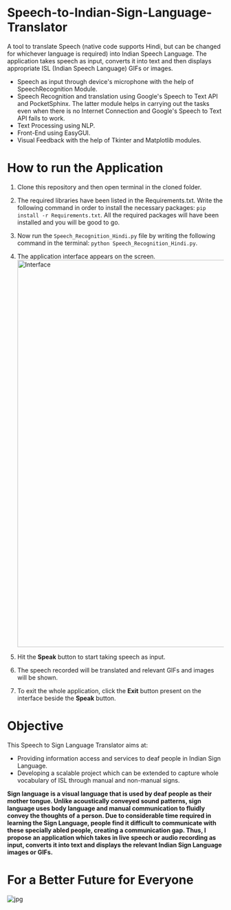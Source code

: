 # Speech-to-Indian-Sign-Language-Translator
A tool to translate Speech (native code supports Hindi, but can be changed for whichever language is required) into Indian Speech Language. The application takes speech as input, converts it into text and then displays appropriate ISL (Indian Speech Language) GIFs or images.

* Speech as input through device's microphone with the help of SpeechRecognition Module.
* Speech Recognition and translation using Google's Speech to Text API and PocketSphinx. The latter module helps in carrying out the tasks even when there is no Internet Connection and Google's Speech to Text API fails to work.
* Text Processing using NLP.
* Front-End using EasyGUI.
* Visual Feedback with the help of Tkinter and Matplotlib modules.

# How to run the Application

1. Clone this repository and then open terminal in the cloned folder.
2. The required libraries have been listed in the Requirements.txt. Write the following command in order to install the necessary packages: `pip install -r Requirements.txt`. All the required packages will have been installed and you will be good to go.
3. Now run the `Speech_Recognition_Hindi.py` file by writing the following command in the terminal: `python Speech_Recognition_Hindi.py`.
4. The application interface appears on the screen.<img width="900" alt="Interface" src="https://user-images.githubusercontent.com/75435809/163868033-d27fc6b4-caa5-488e-ac8f-2a14f7fdadb3.png">

5. Hit the **Speak** button to start taking speech as input.
6. The speech recorded will be translated and relevant GIFs and images will be shown.
7. To exit the whole application, click the **Exit** button present on the interface beside the **Speak** button.

# Objective
This Speech to Sign Language Translator aims at:
* Providing information access and services to deaf people in Indian Sign Language.
* Developing a scalable project which can be extended to capture whole vocabulary of ISL through manual and non-manual signs.

**Sign language is a visual language that is used by deaf people as their mother tongue. Unlike acoustically conveyed sound patterns, sign language uses body language and manual communication to fluidly convey the thoughts of a person. Due to considerable time required in learning the Sign Language, people find it difficult to communicate with these specially abled people, creating a communication gap. Thus, I propose an application which takes in live speech or audio recording as input, converts it into text and displays the relevant Indian Sign Language images or GIFs.**

# For a Better Future for Everyone
![jpg](https://user-images.githubusercontent.com/75435809/163870908-26821726-cb35-44c9-8d5d-99db72cb70ae.jpg)

